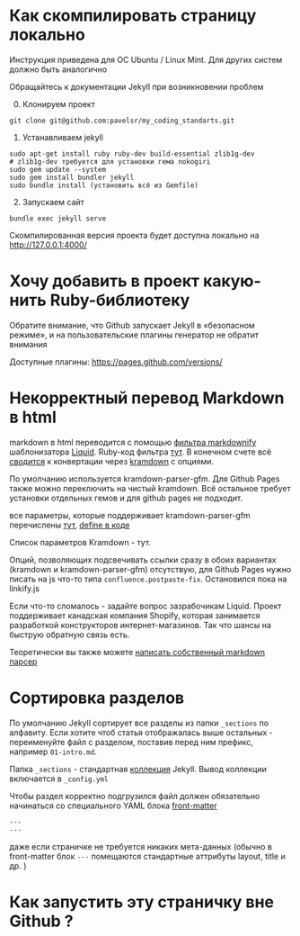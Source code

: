 # Как скомпилировать страницу локально

Инструкция приведена для ОС Ubuntu / Linux Mint. Для других систем должно быть аналогично

Обращайтесь к документации Jekyll при возникновении проблем

0) Клонируем проект

```
git clone git@github.com:pavelsr/my_coding_standarts.git
```

1) Устанавливаем jekyll

```
sudo apt-get install ruby ruby-dev build-essential zlib1g-dev
# zlib1g-dev требуется для установки гема nokogiri
sudo gem update --system
sudo gem install bundler jekyll
sudo bundle install (установить всё из Gemfile)
```

2) Запускаем сайт

```
bundle exec jekyll serve
```

Скомпилированная версия проекта будет доступна локально на http://127.0.0.1:4000/

# Хочу добавить в проект какую-нить Ruby-библиотеку

Обратите внимание, что Github запускает Jekyll в «безопасном режиме», и на пользовательские плагины генератор не обратит внимания

Доступные плагины: https://pages.github.com/versions/

# Некорректный перевод Markdown в html

markdown в html переводится с помощью [фильтра markdownify](https://jekyllrb.com/docs/liquid/filters/#markdownify) шаблонизатора [Liquid](https://github.com/Shopify/liquid/). Ruby-код фильтра [тут](https://github.com/jekyll/jekyll/blob/4fbbefeb7eecff17d877f14ee15cbf8b87a52a6e/lib/jekyll/filters.rb#L16). В конечном счете всё [сводится](https://jekyllrb.com/docs/configuration/markdown/) к конвертации через [kramdown](https://github.com/gettalong/kramdown) с опциями.

По умолчанию используется kramdown-parser-gfm. Для Github Pages также можно переключить на чистый kramdown. Всё остальное требует установки отдельных гемов и для github pages не подходит.

все параметры, которые поддерживает kramdown-parser-gfm перечислены [тут](https://github.com/kramdown/parser-gfm#options), [define в коде](https://github.com/kramdown/parser-gfm/blob/f1012bebbe97358ed8a1f5d16e750d3567a0d1a4/lib/kramdown/parser/gfm/options.rb)

Список параметров Kramdown - тут.

Опций, позволяющих подсвечивать ссылки сразу в обоих вариантах (kramdown и kramdown-parser-gfm) отсутствую, для Github Pages нужно писать на js что-то типа `confluence.postpaste-fix`. Остановился пока на linkify.js

Если что-то сломалось - задайте вопрос зазрабочикам Liquid. Проект поддерживает канадская компания Shopify, которая занимается разработкой конструкторов интернет-магазинов. Так что шансы на быструю обратную связь есть.

Теоретически вы также можете [написать собственный markdown парсер](https://jekyllrb.com/docs/configuration/markdown/#custom-markdown-processors)

# Сортировка разделов

По умолчанию Jekyll сортирует все разделы из папки `_sections` по алфавиту. Если хотите чтоб статья отображалась выше остальных - переименуйте файл с разделом, поставив перед ним префикс, например `01-intro.md`.

Папка `_sections` - стандартная [коллекция](https://jekyllrb.com/docs/collections/) Jekyll. Вывод коллекции включается в `_config.yml`

Чтобы раздел корректно подгрузился файл должен обязательно начинаться со специального YAML блока [front-matter](https://jekyllrb.com/docs/front-matter/)

```
---
---
```

даже если страничке не требуется никаких мета-данных (обычно в front-matter блок `---` помещаются стандартные аттрибуты layout, title и др. )

# Как запустить эту страничку вне Github ?
